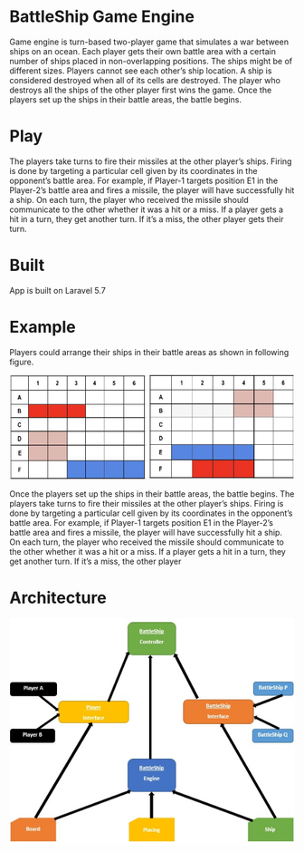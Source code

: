 # BattleShip Game Engine

Game engine is turn-based two-player game that simulates a war between ships on an ocean. Each player gets their own battle area with a certain number of ships placed in non-overlapping positions. The ships might be of different sizes. Players cannot see each other’s ship location. A ship is considered destroyed when all of its cells are destroyed. The player who destroys all the ships of the other player first wins the game. Once the players set up the ships in their battle areas, the battle begins.


# Play

The players take turns to fire their missiles at the other player’s ships. Firing is done by targeting a particular cell given by its coordinates in the opponent’s battle area. For example, if Player-1 targets position E1 in the Player-2’s battle area and fires a missile, the player will have successfully hit a ship. On each turn, the player who received the missile should communicate to the other whether it was a hit or a miss. If a player gets a hit in a turn, they get another turn. If it’s a miss, the other player gets their turn.



# Built
App is built on Laravel 5.7




# Example 

Players could arrange their ships in their battle areas as shown in following figure.

![board_n_ships.jpg](img/board_n_ships.jpg)

Once the players set up the ships in their battle areas, the battle begins.
The players take turns to fire their missiles at the other player’s ships. Firing is done by targeting a particular cell given by its coordinates in the opponent’s battle area. For example, if Player-1 targets position E1 in the Player-2’s battle area and fires a missile, the player will have successfully hit a ship. On each turn, the player who received the missile should communicate to the other whether it was a hit or a miss. If a player gets a hit in a turn, they get another turn. If it’s a miss, the other player





# Architecture

![architecture.jpg](img/architecture.jpg)
